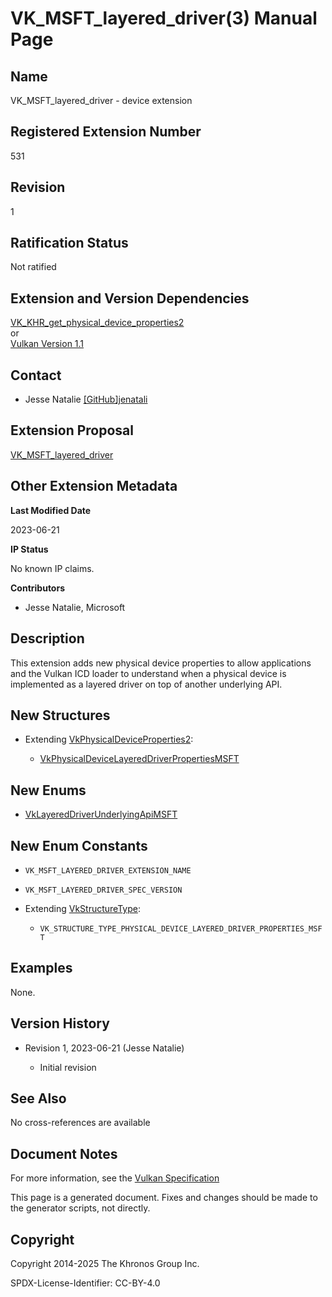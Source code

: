 # VK\_MSFT\_layered\_driver(3) Manual Page

## Name

VK\_MSFT\_layered\_driver - device extension



## [](#_registered_extension_number)Registered Extension Number

531

## [](#_revision)Revision

1

## [](#_ratification_status)Ratification Status

Not ratified

## [](#_extension_and_version_dependencies)Extension and Version Dependencies

[VK\_KHR\_get\_physical\_device\_properties2](https://registry.khronos.org/vulkan/specs/latest/man/html/VK_KHR_get_physical_device_properties2.html)  
or  
[Vulkan Version 1.1](#versions-1.1)

## [](#_contact)Contact

- Jesse Natalie [\[GitHub\]jenatali](https://github.com/KhronosGroup/Vulkan-Docs/issues/new?body=%5BVK_MSFT_layered_driver%5D%20%40jenatali%0A%2AHere%20describe%20the%20issue%20or%20question%20you%20have%20about%20the%20VK_MSFT_layered_driver%20extension%2A)

## [](#_extension_proposal)Extension Proposal

[VK\_MSFT\_layered\_driver](https://github.com/KhronosGroup/Vulkan-Docs/tree/main/proposals/VK_MSFT_layered_driver.adoc)

## [](#_other_extension_metadata)Other Extension Metadata

**Last Modified Date**

2023-06-21

**IP Status**

No known IP claims.

**Contributors**

- Jesse Natalie, Microsoft

## [](#_description)Description

This extension adds new physical device properties to allow applications and the Vulkan ICD loader to understand when a physical device is implemented as a layered driver on top of another underlying API.

## [](#_new_structures)New Structures

- Extending [VkPhysicalDeviceProperties2](https://registry.khronos.org/vulkan/specs/latest/man/html/VkPhysicalDeviceProperties2.html):
  
  - [VkPhysicalDeviceLayeredDriverPropertiesMSFT](https://registry.khronos.org/vulkan/specs/latest/man/html/VkPhysicalDeviceLayeredDriverPropertiesMSFT.html)

## [](#_new_enums)New Enums

- [VkLayeredDriverUnderlyingApiMSFT](https://registry.khronos.org/vulkan/specs/latest/man/html/VkLayeredDriverUnderlyingApiMSFT.html)

## [](#_new_enum_constants)New Enum Constants

- `VK_MSFT_LAYERED_DRIVER_EXTENSION_NAME`
- `VK_MSFT_LAYERED_DRIVER_SPEC_VERSION`
- Extending [VkStructureType](https://registry.khronos.org/vulkan/specs/latest/man/html/VkStructureType.html):
  
  - `VK_STRUCTURE_TYPE_PHYSICAL_DEVICE_LAYERED_DRIVER_PROPERTIES_MSFT`

## [](#_examples)Examples

None.

## [](#_version_history)Version History

- Revision 1, 2023-06-21 (Jesse Natalie)
  
  - Initial revision

## [](#_see_also)See Also

No cross-references are available

## [](#_document_notes)Document Notes

For more information, see the [Vulkan Specification](https://registry.khronos.org/vulkan/specs/latest/html/vkspec.html#VK_MSFT_layered_driver)

This page is a generated document. Fixes and changes should be made to the generator scripts, not directly.

## [](#_copyright)Copyright

Copyright 2014-2025 The Khronos Group Inc.

SPDX-License-Identifier: CC-BY-4.0